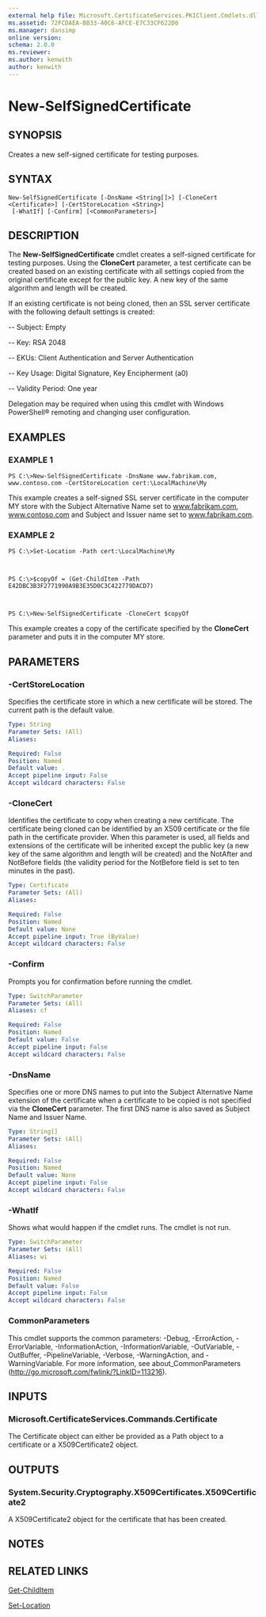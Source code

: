 ```yaml
---
external help file: Microsoft.CertificateServices.PKIClient.Cmdlets.dll-Help.xml
ms.assetid: 72FCDAEA-BB33-40C6-AFCE-E7C33CF622D0
ms.manager: dansimp
online version: 
schema: 2.0.0
ms.reviewer:
ms.author: kenwith
author: kenwith
---
```


# New-SelfSignedCertificate

## SYNOPSIS
Creates a new self-signed certificate for testing purposes.

## SYNTAX

```
New-SelfSignedCertificate [-DnsName <String[]>] [-CloneCert <Certificate>] [-CertStoreLocation <String>]
 [-WhatIf] [-Confirm] [<CommonParameters>]
```

## DESCRIPTION
The **New-SelfSignedCertificate** cmdlet creates a self-signed certificate for testing purposes.
Using the **CloneCert** parameter, a test certificate can be created based on an existing certificate with all settings copied from the original certificate except for the public key.
A new key of the same algorithm and length will be created.

If an existing certificate is not being cloned, then an SSL server certificate with the following default settings is created: 

 -- Subject: Empty 

 -- Key: RSA 2048 

 -- EKUs: Client Authentication and Server Authentication 

 -- Key Usage: Digital Signature, Key Encipherment (a0) 

 -- Validity Period: One year

Delegation may be required when using this cmdlet with Windows PowerShell® remoting and changing user configuration.

## EXAMPLES

### EXAMPLE 1
```
PS C:\>New-SelfSignedCertificate -DnsName www.fabrikam.com, www.contoso.com -CertStoreLocation cert:\LocalMachine\My
```

This example creates a self-signed SSL server certificate in the computer MY store with the Subject Alternative Name set to www.fabrikam.com, www.contoso.com and Subject and Issuer name set to www.fabrikam.com.

### EXAMPLE 2
```
PS C:\>Set-Location -Path cert:\LocalMachine\My



PS C:\>$copyOf = (Get-ChildItem -Path E42DBC3B3F2771990A9B3E35D0C3C422779DACD7)



PS C:\>New-SelfSignedCertificate -CloneCert $copyOf
```

This example creates a copy of the certificate specified by the **CloneCert** parameter and puts it in the computer MY store.

## PARAMETERS

### -CertStoreLocation
Specifies the certificate store in which a new certificate will be stored.
The current path is the default value.

```yaml
Type: String
Parameter Sets: (All)
Aliases: 

Required: False
Position: Named
Default value: .
Accept pipeline input: False
Accept wildcard characters: False
```

### -CloneCert
Identifies the certificate to copy when creating a new certificate.
The certificate being cloned can be identified by an X509 certificate or the file path in the certificate provider.
When this parameter is used, all fields and extensions of the certificate will be inherited except the public key (a new key of the same algorithm and length will be created) and the NotAfter and NotBefore fields (the validity period for the NotBefore field is set to ten minutes in the past).

```yaml
Type: Certificate
Parameter Sets: (All)
Aliases: 

Required: False
Position: Named
Default value: None
Accept pipeline input: True (ByValue)
Accept wildcard characters: False
```

### -Confirm
Prompts you for confirmation before running the cmdlet.

```yaml
Type: SwitchParameter
Parameter Sets: (All)
Aliases: cf

Required: False
Position: Named
Default value: False
Accept pipeline input: False
Accept wildcard characters: False
```

### -DnsName
Specifies one or more DNS names to put into the Subject Alternative Name extension of the certificate when a certificate to be copied is not specified via the **CloneCert** parameter.
The first DNS name is also saved as Subject Name and Issuer Name.

```yaml
Type: String[]
Parameter Sets: (All)
Aliases: 

Required: False
Position: Named
Default value: None
Accept pipeline input: False
Accept wildcard characters: False
```

### -WhatIf
Shows what would happen if the cmdlet runs.
The cmdlet is not run.

```yaml
Type: SwitchParameter
Parameter Sets: (All)
Aliases: wi

Required: False
Position: Named
Default value: False
Accept pipeline input: False
Accept wildcard characters: False
```

### CommonParameters
This cmdlet supports the common parameters: -Debug, -ErrorAction, -ErrorVariable, -InformationAction, -InformationVariable, -OutVariable, -OutBuffer, -PipelineVariable, -Verbose, -WarningAction, and -WarningVariable. For more information, see about_CommonParameters (http://go.microsoft.com/fwlink/?LinkID=113216).

## INPUTS

### Microsoft.CertificateServices.Commands.Certificate
The Certificate object can either be provided as a Path object to a certificate or a X509Certificate2 object.

## OUTPUTS

### System.Security.Cryptography.X509Certificates.X509Certificate2
A X509Certificate2 object for the certificate that has been created.

## NOTES

## RELATED LINKS

[Get-ChildItem](http://go.microsoft.com/fwlink/?LinkId=204557)

[Set-Location](http://go.microsoft.com/fwlink/?LinkId=113397)

